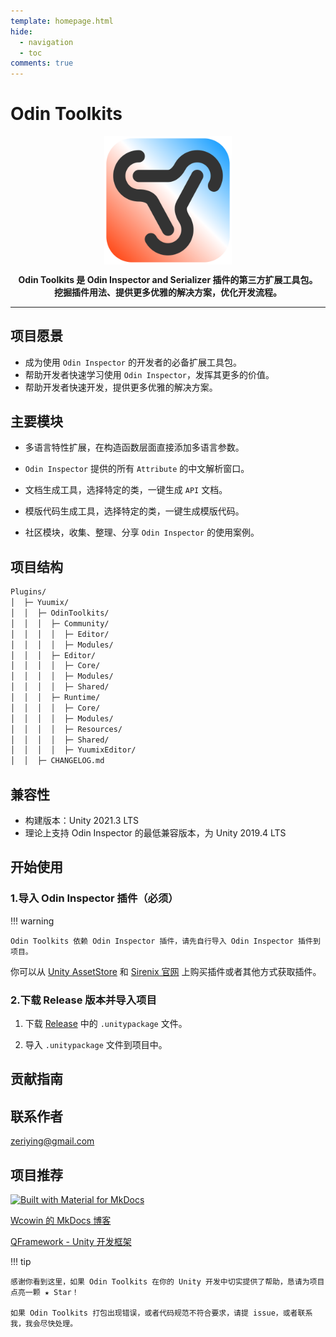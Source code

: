 ```yaml
---
template: homepage.html
hide:
  - navigation
  - toc
comments: true
---
```


# Odin Toolkits

<img src="assets/logo-odintoolkits-color-noshadow.png" alt="Logo" style="zoom:20%; display: block; margin-left: auto; margin-right: auto;" />

<p align="center">
  <strong>
    Odin Toolkits 是 Odin Inspector and Serializer 插件的第三方扩展工具包。<br/ >
    挖掘插件用法、提供更多优雅的解决方案，优化开发流程。
  </strong>
</p>

---

## 项目愿景

- 成为使用 `Odin Inspector` 的开发者的必备扩展工具包。
- 帮助开发者快速学习使用 `Odin Inspector`，发挥其更多的价值。
- 帮助开发者快速开发，提供更多优雅的解决方案。

## 主要模块

- 多语言特性扩展，在构造函数层面直接添加多语言参数。

- `Odin Inspector` 提供的所有 `Attribute` 的中文解析窗口。

- 文档生成工具，选择特定的类，一键生成 `API` 文档。

- 模版代码生成工具，选择特定的类，一键生成模版代码。

- 社区模块，收集、整理、分享 `Odin Inspector` 的使用案例。

## 项目结构

``` markdown
Plugins/
│  ├─ Yuumix/
│  │  ├─ OdinToolkits/
│  │  │  ├─ Community/
│  │  │  │  ├─ Editor/
│  │  │  │  ├─ Modules/
│  │  │  ├─ Editor/
│  │  │  │  ├─ Core/
│  │  │  │  ├─ Modules/
│  │  │  │  ├─ Shared/
│  │  │  ├─ Runtime/
│  │  │  │  ├─ Core/
│  │  │  │  ├─ Modules/
│  │  │  │  ├─ Resources/
│  │  │  │  ├─ Shared/
│  │  │  │  ├─ YuumixEditor/
│  │  ├─ CHANGELOG.md
```

## 兼容性

- 构建版本：Unity 2021.3 LTS
- 理论上支持 Odin Inspector 的最低兼容版本，为 Unity 2019.4 LTS

## 开始使用

### 1.导入 Odin Inspector 插件（必须）

!!! warning  

    Odin Toolkits 依赖 Odin Inspector 插件，请先自行导入 Odin Inspector 插件到项目。

你可以从 [Unity AssetStore](https://assetstore.unity.com/packages/tools/utilities/odin-inspector-and-serializer-89041) 和 [Sirenix 官网](https://odininspector.com/) 上购买插件或者其他方式获取插件。

### 2.下载 Release 版本并导入项目

1. 下载 [Release](https://github.com/Yuumi-Zeus/OdinToolkits-For-Unity/releases) 中的 `.unitypackage` 文件。

2. 导入 `.unitypackage` 文件到项目中。

## 贡献指南

## 联系作者

zeriying@gmail.com

## 项目推荐

[![Built with Material for MkDocs](https://img.shields.io/badge/Material_for_MkDocs-526CFE?style=for-the-badge&logo=MaterialForMkDocs&logoColor=white)](https://squidfunk.github.io/mkdocs-material/)

[Wcowin 的 MkDocs 博客](https://wcowin.work/Mkdocs-Wcowin/)

[QFramework - Unity 开发框架](https://github.com/liangxiegame/QFramework)

!!! tip

    感谢你看到这里，如果 Odin Toolkits 在你的 Unity 开发中切实提供了帮助，恳请为项目点亮一颗 ★ Star！
    
    如果 Odin Toolkits 打包出现错误，或者代码规范不符合要求，请提 issue，或者联系我，我会尽快处理。

    
